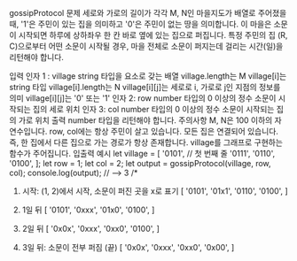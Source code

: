 gossipProtocol
문제
세로와 가로의 길이가 각각 M, N인 마을지도가 배열로 주어졌을 때, '1'은 주민이 있는 집을 의미하고 '0'은 주민이 없는 땅을 의미합니다. 이 마을은 소문이 시작되면 하루에 상하좌우 한 칸 바로 옆에 있는 집으로 퍼집니다. 특정 주민의 집 (R, C)으로부터 어떤 소문이 시작될 경우, 마을 전체로 소문이 퍼지는데 걸리는 시간(일)을 리턴해야 합니다.

입력
인자 1 : village
string 타입을 요소로 갖는 배열
village.length는 M
village[i]는 string 타입
village[i].length는 N
village[i][j]는 세로로 i, 가로로 j인 지점의 정보를 의미
village[i][j]는 '0' 또는 '1'
인자 2: row
number 타입의 0 이상의 정수
소문이 시작되는 집의 세로 위치
인자 3: col
number 타입의 0 이상의 정수
소문이 시작되는 집의 가로 위치
출력
number 타입을 리턴해야 합니다.
주의사항
M, N은 100 이하의 자연수입니다.
row, col에는 항상 주민이 살고 있습니다.
모든 집은 연결되어 있습니다. 즉, 한 집에서 다른 집으로 가는 경로가 항상 존재합니다.
village를 그래프로 구현하는 함수가 주어집니다.
입출력 예시
let village = [
  '0101', // 첫 번째 줄
  '0111',
  '0110',
  '0100',
];
let row = 1;
let col = 2;
let output = gossipProtocol(village, row, col);
console.log(output); // --> 3
/*
1. 시작: (1, 2)에서 시작, 소문이 퍼진 곳을 x로 표기
 [
  '0101',
  '01x1',
  '0110',
  '0100',
 ]

2. 1일 뒤
 [
  '0101',
  '0xxx',
  '01x0',
  '0100',
 ]

3. 2일 뒤
 [
  '0x0x',
  '0xxx',
  '0xx0',
  '0100',
 ]

4. 3일 뒤: 소문이 전부 퍼짐 (끝)
 [
  '0x0x',
  '0xxx',
  '0xx0',
  '0x00',
 ]
